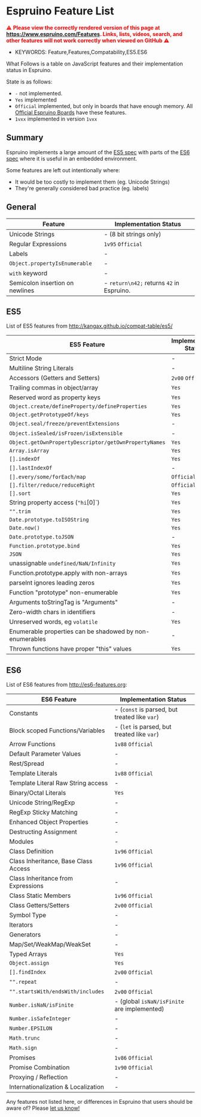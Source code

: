 <!--- Copyright (c) 2018 Gordon Williams, Pur3 Ltd. See the file LICENSE for copying permission. -->
Espruino Feature List
======================

<span style="color:red">:warning: **Please view the correctly rendered version of this page at https://www.espruino.com/Features. Links, lists, videos, search, and other features will not work correctly when viewed on GitHub** :warning:</span>

* KEYWORDS: Feature,Features,Compatability,ES5.ES6

What Follows is a table on JavaScript features and their implementation status in Espruino.

State is as follows:

* `-` not implemented.
* `Yes` implemented
* `Official` implemented, but only in boards that have enough memory. All [Official Espruino Boards](/Order) have these features.
* `1vxx` implemented in version `1vxx`

Summary
-------

Espruino implements a large amount of the [ES5 spec](http://ecma-international.org/ecma-262/5.1/) with parts of the
[ES6 spec](http://ecma-international.org/ecma-262/6.0/) where it is useful in
an embedded environment.

Some features are left out intentionally where:

* It would be too costly to implement them (eg. Unicode Strings)
* They're generally considered bad practice (eg. labels)


General
-------

| Feature | Implementation Status |
|---------|-----------------------|
| Unicode Strings | - (8 bit strings only) |
| Regular Expressions | `1v95` `Official` |
| Labels | - |
| `Object.propertyIsEnumerable` | - |
| `with` keyword | - |
| Semicolon insertion on newlines | - `return\n42;` returns `42` in Espruino. |


ES5
---

List of ES5 features from http://kangax.github.io/compat-table/es5/

| ES5 Feature | Implementation Status |
|---------|-----------------------|
| Strict Mode | - |
| Multiline String Literals | - |
| Accessors (Getters and Setters)  | `2v00`  `Official` |
| Trailing commas in object/array | `Yes` |
| Reserved word as property keys | `Yes` |
| `Object.create/defineProperty/defineProperties` | `Yes` |
| `Object.getPrototypeOf/keys` | `Yes` |
| `Object.seal/freeze/preventExtensions` | - |
| `Object.isSealed/isFrozen/isExtensible` | - |
| `Object.getOwnPropertyDescriptor/getOwnPropertyNames` | `Yes` |
| `Array.isArray` | `Yes` |
| `[].indexOf` | `Yes` |
| `[].lastIndexOf` | - |
| `[].every/some/forEach/map` | `Official` |
| `[].filter/reduce/reduceRight` | `Official` |
| `[].sort` | `Yes` |
| String property access (`"hi`[0]`) | `Yes` |
| `"".trim` | `Yes` |
| `Date.prototype.toISOString` | `Yes` |
| `Date.now()` | `Yes` |
| `Date.prototype.toJSON` | - |
| `Function.prototype.bind` | `Yes` |
| `JSON` | `Yes` |
| unassignable `undefined/NaN/Infinity` | `Yes` |
| Function.prototype.apply with non-arrays | `Yes` |
| parseInt ignores leading zeros | `Yes` |
| Function "prototype" non-enumerable | `Yes` |
| Arguments toStringTag is "Arguments" | - |
| Zero-width chars in identifiers | - |
| Unreserved words, eg `volatile` | `Yes` |
| Enumerable properties can be shadowed by non-enumerables | - |
| Thrown functions have proper "this" values | `Yes` |


ES6
---

List of ES6 features from http://es6-features.org:

| ES6 Feature | Implementation Status |
|---------|-----------------------|
| Constants | - (`const` is parsed, but treated like `var`) |
| Block scoped Functions/Variables | - (`let` is parsed, but treated like `var`) |
| Arrow Functions | `1v88` `Official` |
| Default Parameter Values | - |
| Rest/Spread | - |
| Template Literals | `1v88` `Official` |
| Template Literal Raw String access | - |
| Binary/Octal Literals | `Yes` |
| Unicode String/RegExp | - |
| RegExp Sticky Matching | - |
| Enhanced Object Properties | - |
| Destructing Assignment | - |
| Modules | - |
| Class Definition | `1v96` `Official` |
| Class Inheritance, Base Class Access | `1v96` `Official` |
| Class Inheritance from Expressions | - |
| Class Static Members | `1v96` `Official` |
| Class Getters/Setters | `2v00` `Official` |
| Symbol Type | - |
| Iterators | - |
| Generators | - |
| Map/Set/WeakMap/WeakSet | - |
| Typed Arrays | `Yes` |
| `Object.assign` | `Yes` |
| `[].findIndex` | `2v00` `Official` |
| `"".repeat` | - |
| `"".startsWith/endsWith/includes` | `2v00` `Official` |
| `Number.isNaN/isFinite` | - (global `isNaN/isFinite` are implemented) |
| `Number.isSafeInteger` | - |
| `Number.EPSILON` | - |
| `Math.trunc` | - |
| `Math.sign` | - |
| Promises | `1v86` `Official` |
| Promise Combination | `1v90` `Official`  |
| Proxying / Reflection | - |
| Internationalization & Localization | - |


Any features not listed here, or differences in Espruino that users should be aware of? Please [let us know!](https://github.com/espruino/EspruinoDocs/issues/new?title=info/Features.md)
